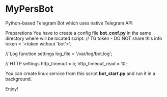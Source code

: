 # MyPersBot

Python-based Telegram Bot which uses native Telegram API

Preparetions
You have to create a config file **bot_conf.py** in the same directory where will be located script:
<BEGIN>
// TG token - DO NOT share this info
token = '<token without 'bot'>';

// Log function settings
log_file = '/var/log/bot.log';

// HTTP settings
http_timeout = 5;
http_timeout_read = 10;
<END>

You can create linux service from this script **bot_start.py** and run it in a background.

Enjoy!
